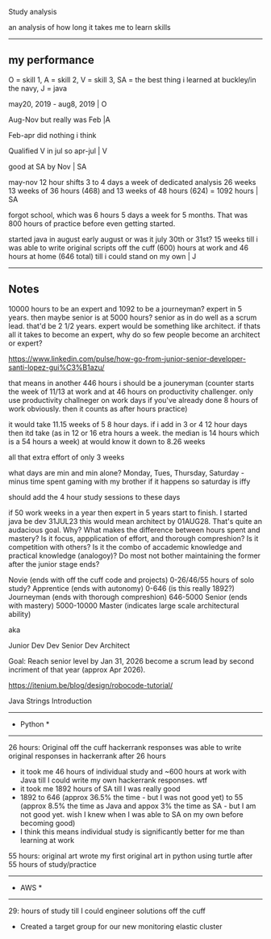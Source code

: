 Study analysis

an analysis of how long it takes me to learn skills

-----------------------------------------------------------------------------
my performance
-----------------------------------------------------------------------------
O = skill 1, A = skill 2, V = skill 3, SA = the best thing i learned at buckley/in the navy, J = java

may20, 2019 - aug8, 2019 | O

Aug-Nov but really was Feb |A

Feb-apr did nothing i think

Qualified V in jul so apr-jul | V

good at SA by Nov | SA

may-nov 12 hour shifts 3 to 4 days a week of dedicated analysis 26 weeks 13 weeks of 36 hours (468) and 13 weeks of 48 hours (624) = 1092 hours | SA

forgot school, which was 6 hours 5 days a week for 5 months. That was 800 hours of practice before even getting started.

started java in august early august or was it july 30th or 31st? 15 weeks till i was able to write original scripts off the cuff (600) hours at work and 46 hours at home (646 total) till i could stand on my own | J

-----------------------------------------------------------------------------
Notes
-----------------------------------------------------------------------------
10000 hours to be an expert and 1092 to be a journeyman? expert in 5 years. then maybe senior is at 5000 hours? senior as in do well as a scrum lead. that'd be 2 1/2 years. expert would be something like architect. if thats all it takes to become an expert, why do so few people become an architect or expert?

https://www.linkedin.com/pulse/how-go-from-junior-senior-developer-santi-lopez-gui%C3%B1azu/

that means in another 446 hours i should be a jouneryman (counter starts the week of 11/13 at work and at 46 hours on productivity challenger. only use productivity challneger on work days if you've already done 8 hours of work obviously. then it counts as after hours practice)

it would take 11.15 weeks of 5 8 hour days. if i add in 3 or 4 12 hour days then itd take (as in 12 or 16 etra hours a week. the median is 14 hours which is a 54 hours a week) at would know it down to 8.26 weeks

all that extra effort of only 3 weeks

what days are min and min alone? Monday, Tues, Thursday, Saturday - minus time spent gaming with my brother if it happens so saturday is iffy

should add the 4 hour study sessions to these days

if 50 work weeks in a year then expert in 5 years start to finish. I started java be dev 31JUL23 this would mean architect by 01AUG28. That's quite an audacious goal. Why? What makes the difference between hours spent and mastery? Is it focus, appplication of effort, and thorough compreshion? Is it competition with others? Is it the combo of accademic knowledge and practical knowledge (analogoy)? Do most not bother maintaining the former after the junior stage ends?

Novie (ends with off the cuff code and projects) 0-26/46/55 hours of solo study?
Apprentice (ends with autonomy) 0-646 (is this really 1892?)
Journeyman (ends with thorough compreshion) 646-5000
Senior (ends with mastery) 5000-10000
Master (indicates large scale architectural ability)

aka

Junior Dev
Dev
Senior Dev
Architect

Goal: Reach senior level by Jan 31, 2026 become a scrum lead by second incriment of that year (approx Apr 2026).

https://itenium.be/blog/design/robocode-tutorial/

Java Strings Introduction

************************************************
* Python                                       *
************************************************
26 hours: Original off the cuff hackerrank responses
was able to write original responses in hackerrank after 26 hours

- it took me 46 hours of individual study and ~600 hours at work with Java till I could write my own hackerrank responses. wtf
- it took me 1892 hours of SA till I was really good
- 1892 to 646 (approx 36.5% the time - but I was not good yet) to 55 (approx 8.5% the time as Java and appox 3% the time as SA - but I am not good yet. wish I knew when I was able to SA on my own before becoming good) 
- I think this means individual study is significantly better for me than learning at work

55  hours: original art
wrote my first original art in python using turtle after 55 hours of study/practice

************************************************
* AWS                                          *
************************************************
29: hours of study till I could engineer solutions off the cuff 
- Created a target group for our new monitoring elastic cluster